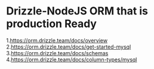 # Drizzle-NodeJS ORM that is production Ready

1.https://orm.drizzle.team/docs/overview
2.https://orm.drizzle.team/docs/get-started-mysql
3.https://orm.drizzle.team/docs/schemas
4.https://orm.drizzle.team/docs/column-types/mysql
